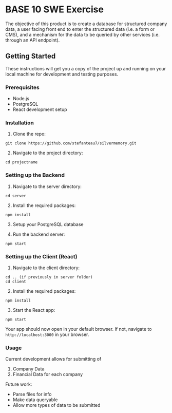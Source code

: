 # BASE 10 SWE Exercise

The objective of this product is to create a database for structured company data, a user facing front end to enter the structured data (i.e. a form or CMS), and a mechanism for the data to be queried by other services (i.e. through an API endpoint).

## Getting Started

These instructions will get you a copy of the project up and running on your local machine for development and testing purposes.

### Prerequisites

- Node.js
- PostgreSQL
- React development setup

### Installation

1. Clone the repo:

```
git clone https://github.com/stefanteau7/silvermemory.git
```

2. Navigate to the project directory:

```
cd projectname
```

### Setting up the Backend

1. Navigate to the server directory:

```
cd server
```

2. Install the required packages:

```
npm install
```

3. Setup your PostgreSQL database

4. Run the backend server:

```
npm start
```

### Setting up the Client (React)

1. Navigate to the client directory:
 
 ```
cd .. (if previously in server folder)
cd client
```

2. Install the required packages:

```
npm install
```

3. Start the React app:

```
npm start
```

Your app should now open in your default browser. If not, navigate to `http://localhost:3000` in your browser.

### Usage

Current development allows for submitting of 

1. Company Data
2. Financial Data for each company

Future work:
- Parse files for info 
- Make data queryable
- Allow more types of data to be submitted


